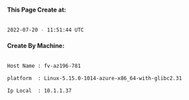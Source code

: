
   
#### This Page Create at:

```bash

2022-07-20 - 11:51:44 UTC

```

#### Create By Machine:

```bash

Host Name : fv-az196-781

platform  : Linux-5.15.0-1014-azure-x86_64-with-glibc2.31

Ip Local  : 10.1.1.37

```

